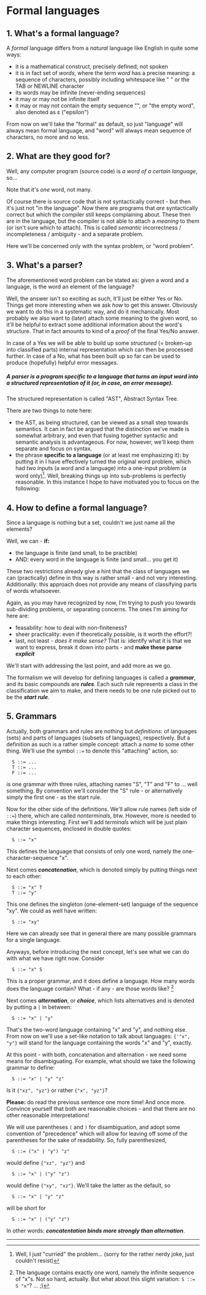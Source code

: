 # Formal languages

## 1. What's a formal language?

A *formal* language differs from a *natural* language like English in quite some ways:
+ it is a mathematical construct, precisely defined; not spoken
+ it is in fact set of *words*, where the term *word* has a precise meaning: a sequence of characters,
  possibly including whitespace like " " or the TAB or NEWLINE character
+ its words may be infinite (never-ending sequences)
+ it may or may not be infinite itself
+ it may or may not contain the empty sequence "", or "the empty word", also denoted as ε ("epsilon")

From now on we'll take the "formal" as default, so just "language" will always mean formal language,
and "word" will always mean sequence of characters, no more and no less.

## 2. What are they good for?
Well, any computer program (source code) is *a word of a certain language*, so...

Note that it's *one* word, not many.

Of course there is source code that is not syntactically correct - but then it's just not "in the language".
Now there are programs that *are* syntactically correct but which the compiler still keeps complaining about.
These then are in the language, but the compiler is not able to attach a *meaning* to them (or isn't sure which to attach).
This is called *semantic* incorrectness / incompleteness / ambiguity - and a separate problem.

Here we'll be concerned only with the syntax problem, or "word problem".

## 3. What's a parser?
The aforementioned word problem can be stated as: given a word and a language, is the word an element of the language?

Well, the answer isn't so exciting as such, it'll just be either Yes or No.
Things get more interesting when we ask *how* to get this answer. Obviously we want to do this in a systematic way,
and do it mechanically. Most probably we also want to (later) attach some meaning to the given word, so it'll be
helpful to extract some additional information about the word's structure.
That in fact amounts to kind of a *proof* of the final Yes/No answer.

In case of a Yes we will be able to build up some *structured* (= broken-up into classified parts) 
internal representation which can then be processed further.
In case of a No, what has been built up so far can be used to produce (hopefully) helpful error messages.

##### A **parser** is a program *specific to a language* that turns an input word into a structured representation of it (or, in case, an error message).
The structured representation is called "AST", Abstract Syntax Tree.

There are two things to note here:
+ the AST, as being structured, can be viewed as a small step towards semantics.
  It can in fact be argued that the distinction we've made is somewhat arbitrary, and even that fusing together
  syntactic and semantic analysis is advantageous. For now, however, we'll keep them separate and focus on syntax.
+ the phrase **specific to a language** (or at least me emphasizing it): by putting it in I have effectively turned
  the original word problem, which had *two* inputs (a word and a language) into a one-input problem (a word only)[^1].
  Well, breaking things up into sub-problems is perfectly reasonable. In this instance I hope to have motivated you to focus
  on the following:
  
## 4. How to define a formal language?
Since a language is nothing but a set, couldn't we just name all the elements?

Well, we can - **if:**
+ the language is finite (and small, to be practible)
+ AND: every word in the language is finite (and small... you get it)

These two restrictions already give a hint that the class of languages we can (practically) define in this way
is rather small - and not very interesting.
Additionally: this approach does not provide any means of classifying parts of words whatsoever.

Again, as you may have recognized by now, I'm trying to push you towards sub-dividing problems, or separating concerns.
The ones I'm aiming for here are:
+ feasability: how to deal with non-finiteness?
+ sheer practicality: even if theoretically possible, is it worth the effort?!
+ last, not least - *does it make sense?*
  That is: identify what it is that we want to express, break it down into parts - and **make these parse *explicit***

We'll start with addressing the last point, and add more as we go.

The formalism we will develop for defining languages is called a ***grammar***,
and its basic compounds are ***rules***. 
Each such rule represents a class in the classification we aim to make,
and there needs to be one rule picked out to be the ***start rule***.

## 5. Grammars
Actually, both grammars and rules are nothing but *definitions*: 
of languages (sets) and parts of languages (subsets of languages), respectively.
But a definition as such is a rather simple concept: attach a *name* to some other thing.
We'll use the symbol `::=` to denote this "attaching" action, so:
```
  S ::= ...
  T ::= ...
  F ::= ...
```
is one grammar with three rules, attaching names "S", "T" and "F" to ... well something.
By convention we'll consider the "S" rule - or alternatively simply the first one - as the start rule.

Now for the other side of the definitions. We'll allow rule names (left side of `::=`) there, which
are called *nonterminals*, btw.
However, more is needed to make things interesting. First we'll add *terminals* which will be just plain
character sequences, enclosed in double quotes:
```
  S ::= "x"
```
This defines the language that consists of only one word, namely the one-character-sequence "x".

Next comes ***concatenation***, which is denoted simply by putting things next to each other:
```
  S ::= "x" T
  T ::= "y"
```
This one defines the singleton (one-element-set) language of the sequence "xy". We could as well have written:
```
  S ::= "xy"
```
Here we can already see that in general there are many possible grammars for a single language.

Anyways, before introducing the next concept, let's see what we can do with what we have right now.
Consider
```
  S ::= "x" S
```
This is a proper grammar, and it does define a language. How many words does the language contain? What - if any - are those words like? [^2]

Next comes ***alternation***, or ***choice***, which lists alternatives and is denoted by putting a `|` in between:
```
  S ::= "x" | "y"
```
That's the two-word language containing "x" and "y", and nothing else.
From now on we'll use a set-like notation to talk about languages: `{'"x", "y"}` will stand for the language
containing the words "x" and "y", exactly.

At this point - with both, concatenation and alternation - we need some means for disambiguating.
For example, what should we take the following grammar to define:
```
  S ::= "x" | "y" "z"
```
Is it `{"xz", "yz"}` or rather `{"x", "yz"}`?

**Please:** do read the previous sentence one more time! And once more. Convince yourself that both are reasonable choices - and that there are no other reasonable interpretations!

We will use parentheses `(` and `)` for disambiguation, and adopt some convention of "precedence" which will allow
for leaving off some of the parentheses for the sake of readability.
So, fully parenthesized,
```
  S ::= ("x" | "y") "z"
```
would define `{"xz", "yz"}` and
```
  S ::= "x" | ("y" "z")
```
would define `{"xy", "xz"}`. We'll take the latter as the default, so
```
  S ::= "x" | "y" "z"
```
will be short for
```
  S ::= "x" | ("y" "z")
```
In other words: ***concatentation binds more strongly than alternation***.






---
[^1]: Well, I just "curried" the problem... (sorry for the rather nerdy joke, just couldn't resist)

[^2]: The language contains exactly one word, namely the infinite sequence of "x"s. Not so hard, actually. But what about this slight variation: `S ::= S "x"`? ... ;)

